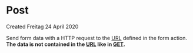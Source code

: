 # Post
Created Freitag 24 April 2020

Send form data with a HTTP request to the [URL](../../../Glossary/URL.md) defined in the form action.
**The data is not contained in the **[URL](../../../Glossary/URL.md)** like in **[GET](./Get.md)**.**

